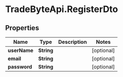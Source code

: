 # TradeByteApi.RegisterDto

## Properties

Name | Type | Description | Notes
------------ | ------------- | ------------- | -------------
**userName** | **String** |  | [optional] 
**email** | **String** |  | [optional] 
**password** | **String** |  | [optional] 


